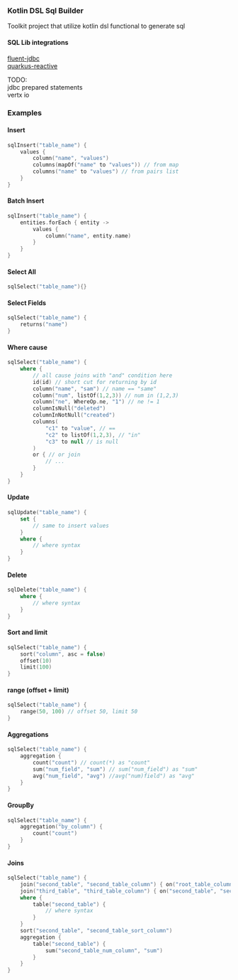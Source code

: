### Kotlin DSL Sql Builder

Toolkit project that utilize kotlin dsl functional to generate sql

#### SQL Lib integrations
[fluent-jdbc](https://github.com/zsoltherpai/fluent-jdbc)  
[quarkus-reactive](https://github.com/zsoltherpai/fluent-jdbc)

TODO:  
jdbc prepared statements  
vertx io

### Examples
#### Insert

```kotlin
sqlInsert("table_name") {
    values {
        column("name", "values") 
        columns(mapOf("name" to "values")) // from map
        columns("name" to "values") // from pairs list
    }
}
```

#### Batch Insert

```kotlin
sqlInsert("table_name") {
    entities.forEach { entity ->
        values {
            column("name", entity.name)
        }
    }
}
```

#### Select All
```kotlin
sqlSelect("table_name"){}
```

#### Select Fields
```kotlin
sqlSelect("table_name") {
    returns("name")
}
```

#### Where cause
```kotlin
sqlSelect("table_name") {
    where {
        // all cause joins with "and" condition here
        id(id) // short cut for returning by id
        column("name", "sam") // name == "same"
        column("num", listOf(1,2,3)) // num in (1,2,3)
        column("ne", WhereOp.ne, "1") // ne != 1
        columnIsNull("deleted")
        columnInNotNull("created")
        columns(
            "c1" to "value", // ==
            "c2" to listOf(1,2,3), // "in"
            "c3" to null // is null
        )
        or { // or join
            // ...
        }
    }
}
```
#### Update
```kotlin
sqlUpdate("table_name") {
    set {
        // same to insert values
    }
    where {
        // where syntax
    }
}
```
#### Delete
```kotlin
sqlDelete("table_name") {
    where {
        // where syntax
    }
}
```
#### Sort and limit
```kotlin
sqlSelect("table_name") {
    sort("column", asc = false)
    offset(10)
    limit(100)
}
```
#### range (offset + limit)
```kotlin
sqlSelect("table_name") {
    range(50, 100) // offset 50, limit 50
}
```

#### Aggregations
```kotlin
sqlSelect("table_name") {
    aggregation {
        count("count") // count(*) as "count"
        sum("num_field", "sum") // sum("num_field") as "sum"
        avg("num_field", "avg") //avg("num)field") as "avg"
    }
}
```
#### GroupBy
```kotlin
sqlSelect("table_name") {
    aggregation("by_column") {
        count("count")
    }
}
```
#### Joins
```kotlin
sqlSelect("table_name") {
    join("second_table", "second_table_column") { on("root_table_column") }
    join("third_table", "third_table_column") { on("second_table", "second_table_column_2") }
    where {
        table("second_table") {
            // where syntax
        }
    }
    sort("second_table", "second_table_sort_column")
    aggregation {
        table("second_table") {
            sum("second_table_num_column", "sum")
        }
    }
}
```